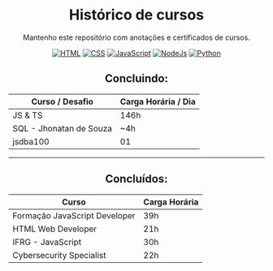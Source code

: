 <div align="center">
  
# Histórico de cursos 

Mantenho este repositório com anotações e certificados de cursos.

[![HTML](https://img.shields.io/badge/HTML5-E34F26?style=for-the-badge&logo=html5&logoColor=white)]()
[![CSS](https://img.shields.io/badge/CSS3-1572B6?style=for-the-badge&logo=css3&logoColor=white)]()
[![JavaScript](https://img.shields.io/badge/JavaScript-323330?style=for-the-badge&logo=javascript&logoColor=F7DF1E)]()
[![NodeJs](https://img.shields.io/badge/Node.js-43853D?style=for-the-badge&logo=node.js&logoColor=white)]()
[![Python](https://img.shields.io/badge/Python-3776AB?style=for-the-badge&logo=python&logoColor=white)]()

## Concluindo:
| Curso / Desafio | Carga Horária / Dia |
|---|---|
| JS & TS | 146h |
| SQL - Jhonatan de Souza| ~4h | 
| jsdba100 | 01 |
***

## Concluídos:

| Curso                        | Carga Horária |
|------------------------------|---------------|
| Formação JavaScript Developer| 39h           |
| HTML Web Developer           | 21h           |
| IFRG - JavaScript            | 30h           |
| Cybersecurity Specialist     | 22h           |

</div>
